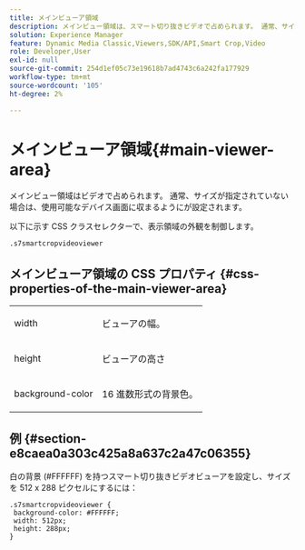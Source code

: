 ```yaml
---
title: メインビューア領域
description: メインビュー領域は、スマート切り抜きビデオで占められます。 通常、サイズが指定されていない場合は、使用可能なデバイス画面に収まるようにが設定されます。
solution: Experience Manager
feature: Dynamic Media Classic,Viewers,SDK/API,Smart Crop,Video
role: Developer,User
exl-id: null
source-git-commit: 254d1ef05c73e19618b7ad4743c6a242fa177929
workflow-type: tm+mt
source-wordcount: '105'
ht-degree: 2%

---
```


# メインビューア領域{#main-viewer-area}

メインビュー領域はビデオで占められます。 通常、サイズが指定されていない場合は、使用可能なデバイス画面に収まるようにが設定されます。

<!--<a id="section_061E550C1C1D4DB2BD663A898895B38C"></a>-->

以下に示す CSS クラスセレクターで、表示領域の外観を制御します。

```
.s7smartcropvideoviewer 
```

## メインビューア領域の CSS プロパティ {#css-properties-of-the-main-viewer-area}

<table id="table_C48C56E696304C9BAFEE71BA9EA9A174"> 
 <tbody> 
  <tr> 
   <td colname="col1"> <p> <span class="codeph"> width </span> </p> </td> 
   <td colname="col2"> <p>ビューアの幅。 </p> </td> 
  </tr> 
  <tr> 
   <td colname="col1"> <p> <span class="codeph"> height </span> </p> </td> 
   <td colname="col2"> <p>ビューアの高さ </p> </td> 
  </tr> 
  <tr> 
   <td colname="col1"> <p> <span class="codeph"> background-color </span> </p> </td> 
   <td colname="col2"> <p> 16 進数形式の背景色。 </p> </td> 
  </tr> 
 </tbody> 
</table>

## 例 {#section-e8caea0a303c425a8a637c2a47c06355}

白の背景 (#FFFFFF) を持つスマート切り抜きビデオビューアを設定し、サイズを 512 x 288 ピクセルにするには：

```
.s7smartcropvideoviewer { 
 background-color: #FFFFFF; 
 width: 512px; 
 height: 288px;  
}
```
